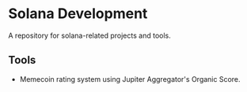# Solana Development

A repository for solana-related projects and tools.


## Tools

- Memecoin rating system using Jupiter Aggregator's Organic Score.
